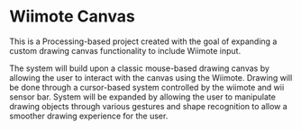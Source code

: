 Wiimote Canvas
==============

This is a Processing-based project created with the goal of expanding a custom drawing canvas functionality to include Wiimote input. 

The system will build upon a classic mouse-based drawing canvas by allowing the user to interact with the canvas using the Wiimote.  Drawing will be done through a cursor-based system controlled by the wiimote and wii sensor bar.  System will be expanded by allowing the user to manipulate drawing objects through various gestures and shape recognition to allow a smoother drawing experience for the user.